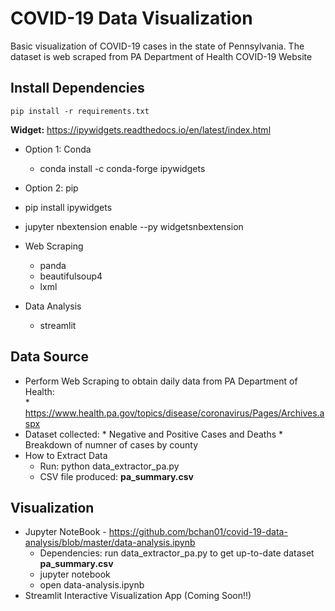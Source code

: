 # COVID-19 Data Visualization #

Basic visualization of COVID-19 cases in the state of Pennsylvania. The dataset is web scraped from PA Department of Health COVID-19 Website

## Install Dependencies ##

```
pip install -r requirements.txt
```

**Widget:** https://ipywidgets.readthedocs.io/en/latest/index.html

* Option 1: Conda
  * conda install -c conda-forge ipywidgets

* Option 2: pip
 * pip install ipywidgets
 * jupyter nbextension enable --py widgetsnbextension


* Web Scraping
  * panda
  * beautifulsoup4
  * lxml
* Data Analysis
  * streamlit

## Data Source ##

* Perform Web Scraping to obtain daily data from PA Department of Health:   
      * https://www.health.pa.gov/topics/disease/coronavirus/Pages/Archives.aspx
* Dataset collected:
      * Negative and Positive Cases and Deaths
      * Breakdown of numner of cases by county
* How to Extract Data
  * Run: python data_extractor_pa.py
  * CSV file produced: **pa_summary.csv**

## Visualization ##

* Jupyter NoteBook - https://github.com/bchan01/covid-19-data-analysis/blob/master/data-analysis.ipynb
  * Dependencies: run data_extractor_pa.py to get up-to-date dataset **pa_summary.csv**
  * jupyter notebook
  * open data-analysis.ipynb
* Streamlit Interactive Visualization App (Coming Soon!!)
